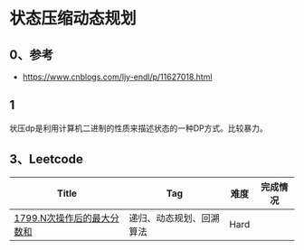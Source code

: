 # 状态压缩动态规划

## 0、参考

- https://www.cnblogs.com/ljy-endl/p/11627018.html

## 1

状压dp是利用计算机二进制的性质来描述状态的一种DP方式。比较暴力。

## 3、Leetcode

| Title                                                        | Tag                      | 难度 | 完成情况 |
| ------------------------------------------------------------ | ------------------------ | ---- | -------- |
| [1799.N次操作后的最大分数和](https://leetcode-cn.com/problems/maximize-score-after-n-operations/) | 递归、动态规划、回溯算法 | Hard |          |

